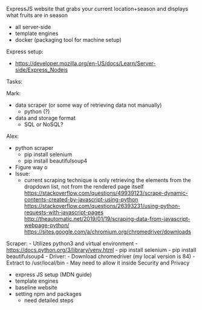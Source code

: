 ExpressJS website that grabs your current location+season and displays what fruits are in season
- all server-side
- template engines
- docker (packaging tool for machine setup)

Express setup:
- https://developer.mozilla.org/en-US/docs/Learn/Server-side/Express_Nodejs

Tasks:

Mark:
- data scraper (or some way of retrieving data not manually)
    - python (?)
- data and storage format
    - SQL or NoSQL?

Alex:
- python scraper
    - pip install selenium
    - pip install beautifulsoup4
- Figure way o
- Issue:
    - current scraping technique is only retrieving the elements from the dropdown list, not from the rendered page itself
    https://stackoverflow.com/questions/49939123/scrape-dynamic-contents-created-by-javascript-using-python
    https://stackoverflow.com/questions/26393231/using-python-requests-with-javascript-pages
    http://theautomatic.net/2019/01/19/scraping-data-from-javascript-webpage-python/
    https://sites.google.com/a/chromium.org/chromedriver/downloads


Scraper:
    - Utilizes python3 and virtual environment
        - https://docs.python.org/3/library/venv.html
    - pip install selenium
    - pip install beautifulsoup4
    - Driver:
        - Download chromedriver (my local version is 84)
        - Extract to /usr/local/bin 
            - May need to allow it inside Security and Privacy


    
- express JS setup (MDN guide)
- template engines
- baseline website
- setting npm and packages
    - need detailed steps
